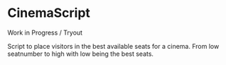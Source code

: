 # CinemaScript

Work in Progress / Tryout

Script to place visitors in the best available seats for a cinema. From low seatnumber to high with low being the best seats.
